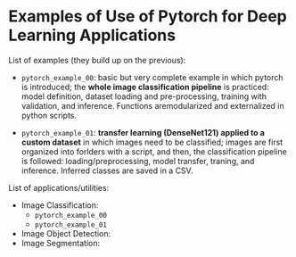 # Examples of Use of Pytorch for Deep Learning Applications

List of examples (they build up on the previous):

- `pytorch_example_00`: basic but very complete example in which pytorch is introduced; the **whole image classification pipeline** is practiced: model definition, dataset loading and pre-processing, training with validation, and inference. Functions aremodularized and externalized in python scripts.

- `pytorch_example_01`: **transfer learning (DenseNet121) applied to a custom dataset** in which images need to be classified; images are first organized into forlders with a script, and then, the classification pipeline is followed: loading/preprocessing, model transfer, traning, and inference. Inferred classes are saved in a CSV.

List of applications/utilities:

- Image Classification:
    - `pytorch_example_00`
    - `pytorch_example_01`
- Image Object Detection:
- Image Segmentation:
